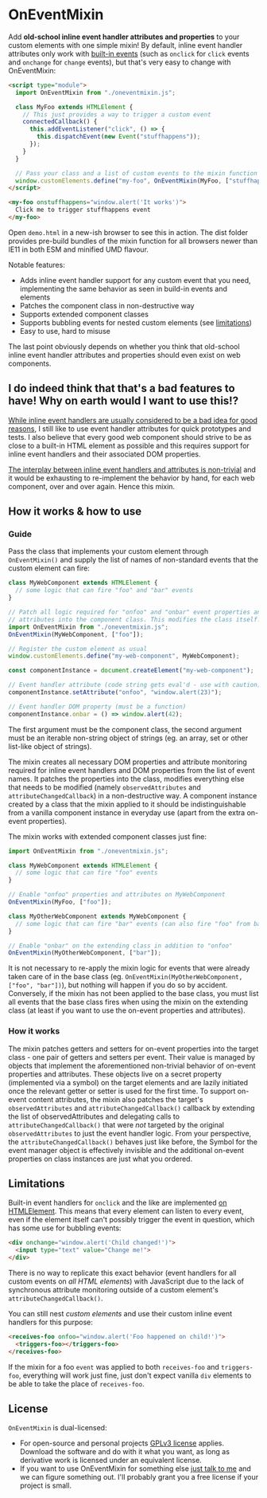 # OnEventMixin

Add **old-school inline event handler attributes and properties** to your custom
elements with one simple mixin! By default, inline event handler attributes only
work with [built-in events](https://html.spec.whatwg.org/#globaleventhandlers)
(such as `onclick` for `click` events and `onchange` for `change` events), but
that's very easy to change with OnEventMixin:

```html
<script type="module">
  import OnEventMixin from "./oneventmixin.js";

  class MyFoo extends HTMLElement {
    // This just provides a way to trigger a custom event
    connectedCallback() {
      this.addEventListener("click", () => {
        this.dispatchEvent(new Event("stuffhappens"));
      });
    }
  }

  // Pass your class and a list of custom events to the mixin function
  window.customElements.define("my-foo", OnEventMixin(MyFoo, ["stuffhappens"]));
</script>

<my-foo onstuffhappens="window.alert('It works')">
  Click me to trigger stuffhappens event
</my-foo>
```

Open `demo.html` in a new-ish browser to see this in action. The dist folder
provides pre-build bundles of the mixin function for all browsers newer than
IE11 in both ESM and minified UMD flavour.

Notable features:

* Adds inline event handler support for any custom event that you need,
  implementing the same behavior as seen in build-in events and elements
* Patches the component class in non-destructive way
* Supports extended component classes
* Supports bubbling events for nested custom elements (see [limitations](#limitations))
* Easy to use, hard to misuse

The last point obviously depends on whether you think that old-school inline
event handler attributes and properties should even exist on web components.

## I do indeed think that that's a bad features to have! Why on earth would I want to use this!?

[While inline event handlers are usually considered to be a bad idea for good reasons](https://developer.mozilla.org/en-US/docs/Learn/JavaScript/Building_blocks/Events#inline_event_handlers_%E2%80%94_dont_use_these),
I still like to use event handler attributes for quick prototypes and tests. I
also believe that every good web component should strive to be as close to a
built-in HTML element as possible and this requires support for inline event
handlers and their associated DOM properties.

[The interplay between inline event handlers and attributes is non-trivial](https://html.spec.whatwg.org/#events) and it
would be exhausting to re-implement the behavior by hand, for each web
component, over and over again. Hence this mixin.

## How it works & how to use

### Guide

Pass the class that implements your custom element through `OnEventMixin()` and
supply the list of names of non-standard events that the custom element can
fire:

```javascript
class MyWebComponent extends HTMLElement {
  // some logic that can fire "foo" and "bar" events
}

// Patch all logic required for "onfoo" and "onbar" event properties and
// attributes into the component class. This modifies the class itself!
import OnEventMixin from "./oneventmixin.js";
OnEventMixin(MyWebComponent, ["foo"]);

// Register the custom element as usual
window.customElements.define("my-web-component", MyWebComponent);

const componentInstance = document.createElement("my-web-component");

// Event handler attribute (code string gets eval'd - use with caution)
componentInstance.setAttribute("onfoo", "window.alert(23)");

// Event handler DOM property (must be a function)
componentInstance.onbar = () => window.alert(42);
```

The first argument must be the component class, the second argument must be an
iterable non-string object of strings (eg. an array, set or other list-like
object of strings).

The mixin creates all necessary DOM properties and attribute monitoring required
for inline event handlers and DOM properties from the list of event names. It
patches the properties into the class, modifies everything else that needs to be
modified (namely `observedAttributes` and `attributeChangedCallback`) in a
non-destructive way. A component instance created by a class that the mixin
applied to it should be indistinguishable from a vanilla component instance in
everyday use (apart from the extra on-event properties).

The mixin works with extended component classes just fine:

```javascript
import OnEventMixin from "./oneventmixin.js";

class MyWebComponent extends HTMLElement {
  // some logic that can fire "foo" events
}

// Enable "onfoo" properties and attributes on MyWebComponent
OnEventMixin(MyFoo, ["foo"]);

class MyOtherWebComponent extends MyWebComponent {
  // some logic that can fire "bar" events (can also fire "foo" from base class)
}

// Enable "onbar" on the extending class in addition to "onfoo"
OnEventMixin(MyOtherWebComponent, ["bar"]);
```

It is not necessary to re-apply the mixin logic for events that were already
taken care of in the base class (eg.
`OnEventMixin(MyOtherWebComponent, ["foo", "bar"])`), but nothing will happen if
you do so by accident. Conversely, if the mixin has not been applied to the base
class, you must list all events that the base class fires when using the mixin
on the extending class (at least if you want to use the on-event properties and
attributes).

### How it works

The mixin patches getters and setters for on-event properties into the target
class - one pair of getters and setters per event. Their value is managed by
objects that implement the aforementioned non-trivial behavior of on-event
properties and attributes. These objects live on a secret property (implemented
via a symbol) on the target elements and are lazily initiated once the relevant
getter or setter is used for the first time. To support on-event content
attributes, the mixin also patches the target's `observedAttributes` and
`attributeChangedCallback()` callback by extending the list of
observedAttributes and delegating calls to `attributeChangedCallback()` that
were *not* targeted by the original `observedAttributes` to just the event
handler logic. From your perspective, the `attributeChangedCallback()` behaves
just like before, the Symbol for the event manager object is effectively
invisible and the additional on-event properties on class instances are just
what you ordered.

## Limitations

Built-in event handlers for `onclick` and the like are implemented
[on HTMLElement](https://html.spec.whatwg.org/#htmlelement). This means that
every element can listen to every event, even if the element itself can't
possibly trigger the event in question, which has some use for bubbling events:

```html
<div onchange="window.alert('Child changed!')">
  <input type="text" value="Change me!">
</div>
```

There is no way to replicate this exact behavior (event handlers for all custom
events on *all HTML elements*) with JavaScript due to the lack of synchronous
attribute monitoring outside of a custom element's `attributeChangedCallback()`.

You can still nest _custom elements_ and use their custom inline event handlers
for this purpose:

```html
<receives-foo onfoo="window.alert('Foo happened on child!')">
  <triggers-foo></triggers-foo>
</receives-foo>
```

If the mixin for a foo `event` was applied to both `receives-foo` and
`triggers-foo`, everything will work just fine, just don't expect
vanilla `div` elements to be able to take the place of `receives-foo`.

## License

`OnEventMixin` is dual-licensed:

* For open-source and personal projects [GPLv3 license](https://opensource.org/licenses/gpl-3.0.html) applies. Download the software and do with it what you want, as long as derivative work is licensed under an equivalent license.
* If you want to use OnEventMixin for something else [just talk to me](https://www.peterkroener.de/kontakt/) and we can figure something out. I'll probably grant you a free license if your project is small.
